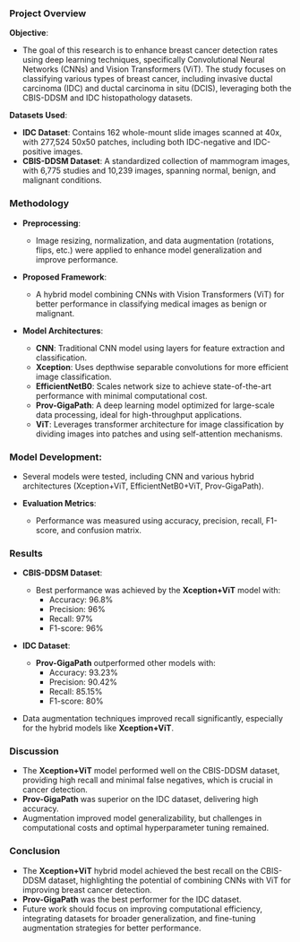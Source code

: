 
### **Project Overview**

**Objective**:
- The goal of this research is to enhance breast cancer detection rates using deep learning techniques, specifically Convolutional Neural Networks (CNNs) and Vision Transformers (ViT). The study focuses on classifying various types of breast cancer, including invasive ductal carcinoma (IDC) and ductal carcinoma in situ (DCIS), leveraging both the CBIS-DDSM and IDC histopathology datasets.

**Datasets Used**:
- **IDC Dataset**: Contains 162 whole-mount slide images scanned at 40x, with 277,524 50x50 patches, including both IDC-negative and IDC-positive images.
- **CBIS-DDSM Dataset**: A standardized collection of mammogram images, with 6,775 studies and 10,239 images, spanning normal, benign, and malignant conditions.

### **Methodology**

- **Preprocessing**: 
  - Image resizing, normalization, and data augmentation (rotations, flips, etc.) were applied to enhance model generalization and improve performance.
  
- **Proposed Framework**:
  - A hybrid model combining CNNs with Vision Transformers (ViT) for better performance in classifying medical images as benign or malignant.
  
- **Model Architectures**:
  - **CNN**: Traditional CNN model using layers for feature extraction and classification.
  - **Xception**: Uses depthwise separable convolutions for more efficient image classification.
  - **EfficientNetB0**: Scales network size to achieve state-of-the-art performance with minimal computational cost.
  - **Prov-GigaPath**: A deep learning model optimized for large-scale data processing, ideal for high-throughput applications.
  - **ViT**: Leverages transformer architecture for image classification by dividing images into patches and using self-attention mechanisms.

### **Model Development**:
- Several models were tested, including CNN and various hybrid architectures (Xception+ViT, EfficientNetB0+ViT, Prov-GigaPath).
  
- **Evaluation Metrics**:
  - Performance was measured using accuracy, precision, recall, F1-score, and confusion matrix.

### **Results**

- **CBIS-DDSM Dataset**:
  - Best performance was achieved by the **Xception+ViT** model with:
    - Accuracy: 96.8%
    - Precision: 96%
    - Recall: 97%
    - F1-score: 96%
  
- **IDC Dataset**:
  - **Prov-GigaPath** outperformed other models with:
    - Accuracy: 93.23%
    - Precision: 90.42%
    - Recall: 85.15%
    - F1-score: 80%

- Data augmentation techniques improved recall significantly, especially for the hybrid models like **Xception+ViT**.

### **Discussion**
- The **Xception+ViT** model performed well on the CBIS-DDSM dataset, providing high recall and minimal false negatives, which is crucial in cancer detection. 
- **Prov-GigaPath** was superior on the IDC dataset, delivering high accuracy.
- Augmentation improved model generalizability, but challenges in computational costs and optimal hyperparameter tuning remained.

### **Conclusion**
- The **Xception+ViT** hybrid model achieved the best recall on the CBIS-DDSM dataset, highlighting the potential of combining CNNs with ViT for improving breast cancer detection.
- **Prov-GigaPath** was the best performer for the IDC dataset.
- Future work should focus on improving computational efficiency, integrating datasets for broader generalization, and fine-tuning augmentation strategies for better performance.

